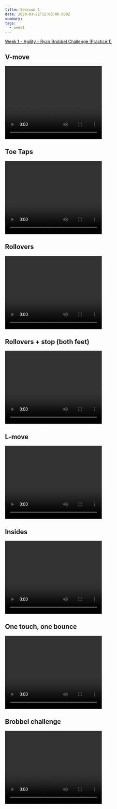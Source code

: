 ```yaml
---
title: Session 1
date: 2020-03-22T12:00:00.000Z
summary: 
tags:
  - week1
---
```


<a href="https://res.cloudinary.com/jenko/image/upload/v1584980004/tns-lockdown-activities/week1/session1/Week_1_-_Agility_Ryan_Brobbel_Challenge_Practice_1_t4dilr.pdf">Week 1 - Agility - Ryan Brobbel Challenge (Practice 1)</a>

<h2>V-move</h2>
<video width="320" height="240" controls>
  <source src="https://res.cloudinary.com/jenko/video/upload/v1584978940/tns-lockdown-activities/week1/session1/v-move_ydn4jj.mp4#t=0.1" type="video/mp4" />
  Your browser does not support the video tag.
</video>

<h2>Toe Taps</h2>
<video width="320" height="240" controls>
  <source src="https://res.cloudinary.com/jenko/video/upload/v1584979443/tns-lockdown-activities/week1/session1/toe-taps_xt0nob.mp4#t=0.1" type="video/mp4" />
  Your browser does not support the video tag.
</video>

<h2>Rollovers</h2>
<video width="320" height="240" controls>
  <source src="https://res.cloudinary.com/jenko/video/upload/v1584979558/tns-lockdown-activities/week1/session1/rollovers_rpjced.mp4#t=0.1" type="video/mp4" />
  Your browser does not support the video tag.
</video>

<h2>Rollovers + stop (both feet)</h2>
<video width="320" height="240" controls>
  <source src="https://res.cloudinary.com/jenko/video/upload/v1584979606/tns-lockdown-activities/week1/session1/rollover-plus-stop_slwc5y.mp4#t=0.1" type="video/mp4" />
  Your browser does not support the video tag.
</video>

<h2>L-move</h2>
<video width="320" height="240" controls>
  <source src="https://res.cloudinary.com/jenko/video/upload/v1584979637/tns-lockdown-activities/week1/session1/l-move_royaxp.mp4#t=0.1" type="video/mp4" />
  Your browser does not support the video tag.
</video>

<h2>Insides</h2>
<video width="320" height="240" controls>
  <source src="https://res.cloudinary.com/jenko/video/upload/v1584979666/tns-lockdown-activities/week1/session1/insides_l6c2c3.mp4#t=0.1" type="video/mp4" />
  Your browser does not support the video tag.
</video>

<h2>One touch, one bounce</h2>
<video width="320" height="240" controls>
  <source src="https://res.cloudinary.com/jenko/video/upload/v1584979744/tns-lockdown-activities/week1/session1/1-touch-1-bounce_tv51s3.mp4#t=0.1" type="video/mp4" />
  Your browser does not support the video tag.
</video>

<h2>Brobbel challenge</h2>
<video width="320" height="240" controls>
  <source src="https://res.cloudinary.com/jenko/video/upload/v1584979830/tns-lockdown-activities/week1/session1/brobbel-5-challenge_lxxfij.mp4#t=0.1" type="video/mp4" />
  Your browser does not support the video tag.
</video>
